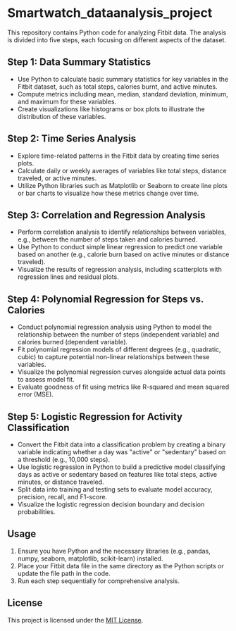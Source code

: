 # Smartwatch_dataanalysis_project

This repository contains Python code for analyzing Fitbit data. The analysis is divided into five steps, each focusing on different aspects of the dataset.

## Step 1: Data Summary Statistics

- Use Python to calculate basic summary statistics for key variables in the Fitbit dataset, such as total steps, calories burnt, and active minutes.
- Compute metrics including mean, median, standard deviation, minimum, and maximum for these variables.
- Create visualizations like histograms or box plots to illustrate the distribution of these variables.

## Step 2: Time Series Analysis

- Explore time-related patterns in the Fitbit data by creating time series plots.
- Calculate daily or weekly averages of variables like total steps, distance traveled, or active minutes.
- Utilize Python libraries such as Matplotlib or Seaborn to create line plots or bar charts to visualize how these metrics change over time.

## Step 3: Correlation and Regression Analysis

- Perform correlation analysis to identify relationships between variables, e.g., between the number of steps taken and calories burned.
- Use Python to conduct simple linear regression to predict one variable based on another (e.g., calorie burn based on active minutes or distance traveled).
- Visualize the results of regression analysis, including scatterplots with regression lines and residual plots.

## Step 4: Polynomial Regression for Steps vs. Calories

- Conduct polynomial regression analysis using Python to model the relationship between the number of steps (independent variable) and calories burned (dependent variable).
- Fit polynomial regression models of different degrees (e.g., quadratic, cubic) to capture potential non-linear relationships between these variables.
- Visualize the polynomial regression curves alongside actual data points to assess model fit.
- Evaluate goodness of fit using metrics like R-squared and mean squared error (MSE).

## Step 5: Logistic Regression for Activity Classification

- Convert the Fitbit data into a classification problem by creating a binary variable indicating whether a day was "active" or "sedentary" based on a threshold (e.g., 10,000 steps).
- Use logistic regression in Python to build a predictive model classifying days as active or sedentary based on features like total steps, active minutes, or distance traveled.
- Split data into training and testing sets to evaluate model accuracy, precision, recall, and F1-score.
- Visualize the logistic regression decision boundary and decision probabilities.

## Usage

1. Ensure you have Python and the necessary libraries (e.g., pandas, numpy, seaborn, matplotlib, scikit-learn) installed.
2. Place your Fitbit data file in the same directory as the Python scripts or update the file path in the code.
3. Run each step sequentially for comprehensive analysis.

## License

This project is licensed under the [MIT License](LICENSE).
